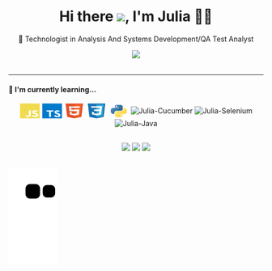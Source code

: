 
## <h1 align='center'> Hi there <img src="https://user-images.githubusercontent.com/42378118/110234147-e3259600-7f4e-11eb-95be-0c4047144dea.gif" width="30">, I'm Julia 👩‍💻 </h1>


<p align='center'> 🔭 Technologist in Analysis And Systems Development/QA Test Analyst </p>

<p align='center'>
  <a href="#"><img src="https://visitor-badge.glitch.me/badge?page_id=JuliaTiisel.visitor-badge"></a>
</p>

##
<hr>

<h4>🌱  I'm currently learning...</h4>
<p align='center'> 
   <img align="center" alt="Julia-JS" height="30" width="40" src="https://raw.githubusercontent.com/devicons/devicon/master/icons/javascript/javascript-plain.svg">
  <img align="center" alt="Julia-Ts" height="30" width="40" src="https://raw.githubusercontent.com/devicons/devicon/master/icons/typescript/typescript-plain.svg">
  <img align="center" alt="Julia-HTML" height="30" width="40" src="https://raw.githubusercontent.com/devicons/devicon/master/icons/html5/html5-original.svg">
  <img align="center" alt="Julia-CSS" height="30" width="40" src="https://raw.githubusercontent.com/devicons/devicon/master/icons/css3/css3-original.svg">
  <img align="center" alt="Julia-Python" height="30" width="40" src="https://raw.githubusercontent.com/devicons/devicon/master/icons/python/python-original.svg">
  <img align="center" alt="Julia-Cucumber" height="30" width="40" src="https://cdn.jsdelivr.net/gh/devicons/devicon/icons/cucumber/cucumber-plain.svg"/>
  <img align="center" alt="Julia-Selenium" height="30" width="40" src="https://cdn.jsdelivr.net/gh/devicons/devicon/icons/selenium/selenium-original.svg"/>
  <img align="center" alt="Julia-Java" height="30" width="40" src="https://cdn.jsdelivr.net/gh/devicons/devicon/icons/java/java-original.svg"/>
  </p>
  
  ##
  
  <div> 
   <p align='center'>
   <a href="https://instagram.com/__juliadutra" target="_blank"><img src="https://img.shields.io/badge/-Instagram-%23E4405F?style=for-the-badge&logo=instagram&logoColor=white" target="_blank"></a>
  <a href = "mailto:juliatiisel@gmail.com"><img src="https://img.shields.io/badge/-Gmail-%23333?style=for-the-badge&logo=gmail&logoColor=white" target="_blank"></a>
  <a href="https://www.linkedin.com/in/julia-dutra-11061421b" target="_blank"><img src="https://img.shields.io/badge/-LinkedIn-%230077B5?style=for-the-badge&logo=linkedin&logoColor=white" target="_blank"></a> 
    </p>
   </div>
   
  ##
  
  <div> 
   <p align='center'>
 
  ![Snake animation](https://github.com/rafaballerini/rafaballerini/blob/output/github-contribution-grid-snake.svg)
     </p>
 
</div>
 



